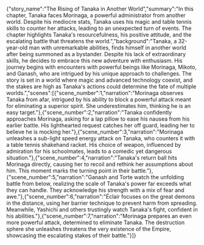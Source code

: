 {"story_name":"The Rising of Tanaka in Another World","summary":"In this chapter, Tanaka faces Morinaga, a powerful administrator from another world. Despite his mediocre stats, Tanaka uses his magic and table tennis skills to counter her attacks, leading to an unexpected turn of events. The chapter highlights Tanaka's resourcefulness, his positive attitude, and the escalating battle that threatens the world.","background":"Tanaka, a 32-year-old man with unremarkable abilities, finds himself in another world after being summoned as a bystander. Despite his lack of extraordinary skills, he decides to embrace this new adventure with enthusiasm. His journey begins with encounters with powerful beings like Morinaga, Mikoto, and Ganash, who are intrigued by his unique approach to challenges. The story is set in a world where magic and advanced technology coexist, and the stakes are high as Tanaka's actions could determine the fate of multiple worlds.","scenes":[{"scene_number":1,"narration":"Morinaga observes Tanaka from afar, intrigued by his ability to block a powerful attack meant for eliminating a superior spirit. She underestimates him, thinking he is an easy target."},{"scene_number":2,"narration":"Tanaka confidently approaches Morinaga, asking for a lap pillow to ease his nausea from his earlier battle. His lighthearted request catches her off guard, leading her to believe he is mocking her."},{"scene_number":3,"narration":"Morinaga unleashes a sub-light speed energy attack on Tanaka, who counters it with a table tennis shakehand racket. His choice of weapon, influenced by admiration for his schoolmates, leads to a comedic yet dangerous situation."},{"scene_number":4,"narration":"Tanaka's return ball hits Morinaga directly, causing her to recoil and rethink her assumptions about him. This moment marks the turning point in their battle."},{"scene_number":5,"narration":"Ganash and Torte watch the unfolding battle from below, realizing the scale of Tanaka's power far exceeds what they can handle. They acknowledge his strength with a mix of fear and awe."},{"scene_number":6,"narration":"Éclair focuses on the great demons in the distance, using her barrier technique to prevent harm from spreading. Meanwhile, Yashichi and others trustingly watch Tanaka's fight, confident in his abilities."},{"scene_number":7,"narration":"Morinaga prepares an even more powerful attack, determined to eliminate Tanaka. The destruction sphere she unleashes threatens the very existence of the Empire, showcasing the escalating stakes of their battle."}]}